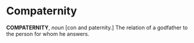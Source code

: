 # Compaternity

**COMPATERNITY**, _noun_ \[con and paternity.\] The relation of a godfather to the person for whom he answers.